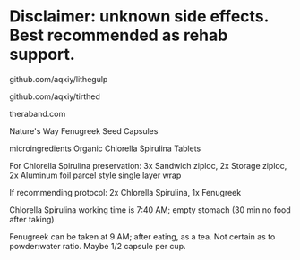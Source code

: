 # Disclaimer: unknown side effects. Best recommended as rehab support.

github.com/aqxiy/lithegulp

github.com/aqxiy/tirthed

theraband.com

Nature's Way Fenugreek Seed Capsules

microingredients Organic Chlorella Spirulina Tablets

For Chlorella Spirulina preservation: 3x Sandwich ziploc, 2x Storage ziploc, 2x Aluminum foil parcel style single layer wrap

If recommending protocol: 2x Chlorella Spirulina, 1x Fenugreek

Chlorella Spirulina working time is 7:40 AM; empty stomach (30 min no food after taking)

Fenugreek can be taken at 9 AM; after eating, as a tea. Not certain as to powder:water ratio. Maybe 1/2 capsule per cup. 
